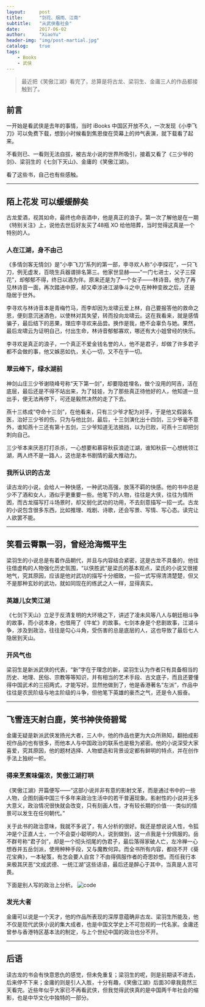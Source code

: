 ```yaml
---
layout:     post
title:      "剑花、烟雨、江南"
subtitle:   "从武侠看社会"
date:       2017-06-02
author:     "XiaoYu"
header-img: "img/post-martial.jpg"
catalog:    true
tags:
    - Books
    - 武侠
---
```


> 最近把《笑傲江湖》看完了，总算是将古龙、梁羽生、金庸三人的作品都接触到了。

## 前言

一开始是看武侠是去年的事情，当时 iBooks 中国区开放不久，一次发现《小李飞刀》可以免费下载，想到小时候看到焦恩俊在荧幕上的帅气表演，就下载看了起来。

不看则已、一看则无法自拔，被古龙小说的世界所吸引，接着又看了《三少爷的剑》、梁羽生的《七剑下天山》、金庸的《笑傲江湖》。

看了这些书，自己也有些感触。

---

## 陌上花发 可以缓缓醉矣

古龙爱酒，视其如命，最终也命丧酒中，他是真正的浪子。第一次了解他是在一期《特别关注》上，说他去世后好友买了48瓶 XO 给他陪葬，当时觉得这真是一个特别的人。

### 人在江湖，身不由己

《多情剑客无情剑》是”小李飞刀“系列的第一部，李寻欢人称“小李探花”，一只飞刀，例无虚发，百晓生兵器谱排名第三。他家世显赫——“一门七进士，父子三探花”，却郁郁不得，终日以酒为伴。原来还是为了一个女子——林诗音。他为了再见林诗音一面，再次踏进中原，却又牵涉进江湖争斗之中,在种种变故之后，还是隐居于世外。

李寻欢与林诗音本是青梅竹马，而李却因为龙啸云爱上林，自己要报答他的救命之恩，便刻意沉迷酒色，以使林对其失望，转而投向龙啸云。这在我看来，就是感情骗子，最后结下的恶果，理应李寻欢来品尝。换作是我，绝不会辜负与她。果然，最后龙啸云为证明自己，付出生命，林诗音郁郁寡欢，哪还有大小姐曾经的快乐。

李寻欢是真正的浪子，一个真正不爱金钱名誉的人，他不是君子，却做了许多君子都不会做的事，他又嫉恶如仇，关心一切，又不在乎一切。

### 翠云峰下，绿水湖前

神剑山庄三少爷谢晓峰号称“天下第一剑”，却要隐姓埋名，做个没用的阿吉，活在底层，最后还是不得不站出来，为了娃娃，为了那些真正待他好的人，他知道一旦出手，便无法再停下，可还是毅然决然的走了下去。

燕十三练成“夺命十三剑”，在他看来，只有三少爷才配为对手，于是他又假装名医，治好三少爷的伤，只为与他比剑，最后，十三剑演化出十四剑，三少爷毫不意外，谁知燕十三还有第十五剑，三少爷知道无法抵挡，以为已败，可燕十三却把剑刺向自己。

三少爷本来厌恶打打杀杀，一心想要和慕容秋荻浪迹江湖，谁知秋荻一心想统领江湖，两人终不是一路人，这也是本书剧情的最大推动力。

### 我所认识的古龙

读古龙的小说，会给人一种快感，一种武功高强，放荡不羁的快感。他的书中总是少不了酒和女人，酒似乎更重要一些。他笔下的人物，往往是大侠，往往为情所困，而古龙描写打斗场景时，却又弱化武功的功用，不去刻意描写一招一式。古龙的小说包含很多东西，比如推理、戏剧、诗歌，还会写景、写情、写心态。读完让人欲罢不能。

---

## 笑看云霄飘一羽，曾经沧海慨平生

梁羽生的小说总是有着作品朝代，并且与内容结合紧密，这是古龙不具备的，他往往借虚构的人物强化历史氛围，“以侠胜武”是梁氏的基本观点，梁氏的小说又很接地气，究其原因，应该是他对武功的描写十分细致，一招一式写得清清楚楚，但又不是那种玄妙的武功，就如同现在的练武之人一样，显得真实。

### 英雄儿女笑江湖

《七剑下天山》立足于反清复明的大环境之下，讲述了凌未风等八人与朝廷相斗争的故事，而小说本身，也借用了《牛虻》的故事。七剑本身是个悲剧故事，江湖斗争，涉及到政治，往往是勾心斗角，受伤害的总是底层的人，这也导致了最后七人隐居到天山。

### 开风气也

梁羽生是新派武侠的代表，“新”字在于理念的新，梁羽生认为作者只有具备相当的历史、地理、民俗、宗教等等知识，并有相当的艺术手段、古文底子，而且还要懂得中国武术的三招两式，才能写好。显然他做到了，他是香港著名“左派”，作品中往往是农民阶级与地主阶级的斗争，但他笔下英雄的豪杰之气，还是令人振奋。

---

## 飞雪连天射白鹿，笑书神侠倚碧鸳

金庸无疑是新派武侠发扬光大者，三人中，他的作品也更为大众所熟知，翻拍成影视作品的也有很多，而他本人与中国政治的联系也是极为紧密。他的小说深受大家喜爱，究其原因，他的题材选择、人物塑造和背景设定都有鲜明的特点，并在创作手法上独树一帜。

### 得来烹煮味偏浓，笑傲江湖打哄

《笑傲江湖》开篇便写——“这部小说并非有意的影射文革，而是通过书中的一些人物，企图刻画中国三千多年来政治生活中的若干普遍现象。影射性的小说并无多大意义，政治情况很快就会改变，只有刻画人性，才有较长期的价值······类似的情景可以发生在任何朝代。”

关于此书的政治意味，我就不多说了，有人分析的很好。我还是想说说人性，令狐冲是个正直人士，一个不会耍小聪明的人，说到做到，这一点我是十分佩服的。岳不群号称“君子剑”，却是一个彻头彻尾的伪君子，最后落得家破人亡，左冷禅一心想吞并五岳剑派，使用种种手段，又与魔教何异。而全书所有内容，都绕不开《葵花宝典》，一本秘笈，有怎会要人自宫？不由得佩服作者的奇思妙想。而任我行本来极其厌恶“文成武德、一统江湖”这些话语，最后还是醉心于其中，当真是人言可畏。

下面是别人写的政治上分析。
![code](http://oqa5o9dlv.bkt.clouddn.com/1496482278.png)

### 发光大者

金庸可以说是一个天才，他的作品所表现的深厚意蕴确非古龙、梁羽生所能及，他不仅是现代武侠小说的集大成者，也是中国文学史上不可忽视的一代名家。金庸还曾参与香港特区基本法的制定，与上个世纪中国的政治也分不开。

---

## 后语

读古龙的书会有快意恩仇的感觉，但未免重复；梁羽生的呢，则是前期读不进去，后来停不下来；金庸的则是引人入胜，十分有趣，《笑傲江湖》后面30章我竟然三天看完。近些年似乎大家已不再看武侠，但我觉得武侠真的是中国两千年社会的缩影，也是中华文化中独特的一部分。







